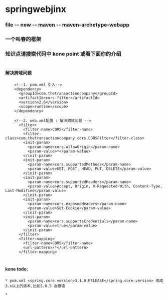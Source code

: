 # springwebjinx
### file -- new -- maven -- maven-archetype-webapp
### 一个叫春的框架
### 知识点请搜索代码中 kone point 或看下面你的介绍

# 
#### 解决跨域问题
        <!--1. pom.xml 引入-->
        <dependency>
          <groupId>com.thetransactioncompany</groupId>
          <artifactId>cors-filter</artifactId>
          <version>2.6</version>
          <scope>runtime</scope>
        </dependency>
        
        <!--2. web.xml配置 : 解决跨域问题 -->
          <filter>
            <filter-name>CORS</filter-name>
            <filter-class>com.thetransactioncompany.cors.CORSFilter</filter-class>
            <init-param>
              <param-name>cors.allowOrigin</param-name>
              <param-value>*</param-value>
            </init-param>
            <init-param>
              <param-name>cors.supportedMethods</param-name>
              <param-value>GET, POST, HEAD, PUT, DELETE</param-value>
            </init-param>
            <init-param>
              <param-name>cors.supportedHeaders</param-name>
              <param-value>Accept, Origin, X-Requested-With, Content-Type, Last-Modified</param-value>
            </init-param>
            <init-param>
              <param-name>cors.exposedHeaders</param-name>
              <param-value>Set-Cookie</param-value>
            </init-param>
            <init-param>
              <param-name>cors.supportsCredentials</param-name>
              <param-value>true</param-value>
            </init-param>
          </filter>
          <filter-mapping>
            <filter-name>CORS</filter-name>
            <url-pattern>/*</url-pattern>
          </filter-mapping>
          
         
# 
#### kone todo:
    * pom.xml <spring.core.version>3.1.0.RELEASE</spring.core.version> 改成 3.x以上的版本,比如5.0.5 会报错
    
    * 
          
     